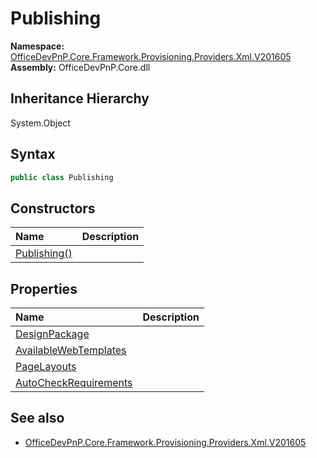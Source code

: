 # Publishing
  

**Namespace:** [OfficeDevPnP.Core.Framework.Provisioning.Providers.Xml.V201605](OfficeDevPnP.Core.Framework.Provisioning.Providers.Xml.V201605.md)  
**Assembly:** OfficeDevPnP.Core.dll  
## Inheritance Hierarchy
System.Object  
## Syntax
```C#
public class Publishing
```
## Constructors
|**Name**|**Description**|
|:-----|:-----|
| [Publishing()](OfficeDevPnP.Core.Framework.Provisioning.Providers.Xml.V201605.Publishing.Constructor1details.md) | 
## Properties
|**Name**|**Description**|
|:-----|:-----|
| [DesignPackage](OfficeDevPnP.Core.Framework.Provisioning.Providers.Xml.V201605.Publishing.DesignPackage.md) | 
| [AvailableWebTemplates](OfficeDevPnP.Core.Framework.Provisioning.Providers.Xml.V201605.Publishing.AvailableWebTemplates.md) | 
| [PageLayouts](OfficeDevPnP.Core.Framework.Provisioning.Providers.Xml.V201605.Publishing.PageLayouts.md) | 
| [AutoCheckRequirements](OfficeDevPnP.Core.Framework.Provisioning.Providers.Xml.V201605.Publishing.AutoCheckRequirements.md) | 
## See also
- [OfficeDevPnP.Core.Framework.Provisioning.Providers.Xml.V201605](OfficeDevPnP.Core.Framework.Provisioning.Providers.Xml.V201605.md)

